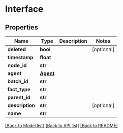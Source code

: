 # Interface

## Properties
Name | Type | Description | Notes
------------ | ------------- | ------------- | -------------
**deleted** | **bool** |  | [optional] 
**timestamp** | **float** |  | 
**node_id** | **str** |  | 
**agent** | [**Agent**](Agent.md) |  | 
**batch_id** | **str** |  | 
**fact_type** | **str** |  | 
**parent_id** | **str** |  | 
**description** | **str** |  | [optional] 
**name** | **str** |  | 

[[Back to Model list]](../README.md#documentation-for-models) [[Back to API list]](../README.md#documentation-for-api-endpoints) [[Back to README]](../README.md)


